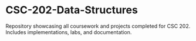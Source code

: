# CSC-202-Data-Structures
Repository showcasing all coursework and projects completed for CSC 202. Includes implementations, labs, and documentation.
